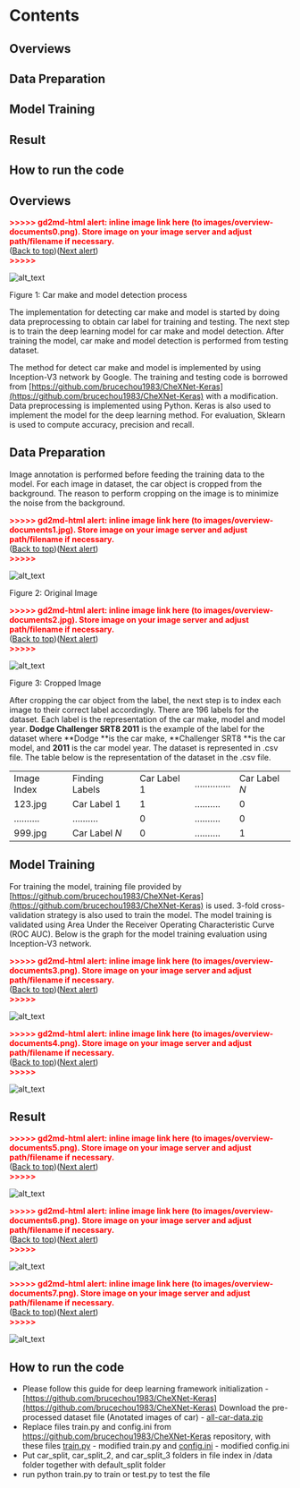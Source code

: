 
# Contents


## Overviews


## Data Preparation


## Model Training


## Result


## How to run the code


## Overviews



<p id="gdcalert1" ><span style="color: red; font-weight: bold">>>>>>  gd2md-html alert: inline image link here (to images/overview-documents0.png). Store image on your image server and adjust path/filename if necessary. </span><br>(<a href="#">Back to top</a>)(<a href="#gdcalert2">Next alert</a>)<br><span style="color: red; font-weight: bold">>>>>> </span></p>


![alt_text](images/overview-documents0.png "image_tooltip")


Figure 1: Car make and model detection process

The implementation for detecting car make and model is started by doing data preprocessing to obtain car label for training and testing. The next step is to train the deep learning model for car make and model detection. After training the model, car make and model detection is performed from testing dataset.

The method for detect car make and model is implemented by using Inception-V3 network by Google. The training and testing code is borrowed from [https://github.com/brucechou1983/CheXNet-Keras](https://github.com/brucechou1983/CheXNet-Keras) with a modification.  Data preprocessing is implemented using Python. Keras is also used to implement the model for the deep learning method. For evaluation, Sklearn is used to compute accuracy, precision and recall.


## Data Preparation

Image annotation is performed before feeding the training data to the model. For each image in dataset, the car object is cropped from the background. The reason to perform cropping on the image is to minimize the noise from the background. 

<p id="gdcalert2" ><span style="color: red; font-weight: bold">>>>>>  gd2md-html alert: inline image link here (to images/overview-documents1.jpg). Store image on your image server and adjust path/filename if necessary. </span><br>(<a href="#">Back to top</a>)(<a href="#gdcalert3">Next alert</a>)<br><span style="color: red; font-weight: bold">>>>>> </span></p>


![alt_text](images/overview-documents1.jpg "image_tooltip")


Figure 2: Original Image



<p id="gdcalert3" ><span style="color: red; font-weight: bold">>>>>>  gd2md-html alert: inline image link here (to images/overview-documents2.jpg). Store image on your image server and adjust path/filename if necessary. </span><br>(<a href="#">Back to top</a>)(<a href="#gdcalert4">Next alert</a>)<br><span style="color: red; font-weight: bold">>>>>> </span></p>


![alt_text](images/overview-documents2.jpg "image_tooltip")


Figure 3: Cropped Image

After cropping the car object from the label, the next step is to index each image to their correct label accordingly. There are 196 labels for the dataset. Each label is the representation of the car make, model and model year. **Dodge Challenger SRT8 2011** is the example of the label for the dataset where **Dodge **is the car make, **Challenger SRT8 **is the car model, and **2011** is the car model year. The dataset is represented in .csv file. The table below is the representation of the dataset in the .csv file.


<table>
  <tr>
   <td>Image Index
   </td>
   <td>Finding Labels
   </td>
   <td>Car Label 1
   </td>
   <td>…………..
   </td>
   <td>Car Label <em>N</em>
   </td>
  </tr>
  <tr>
   <td>123.jpg
   </td>
   <td>Car Label 1
   </td>
   <td>1
   </td>
   <td>……….
   </td>
   <td>0
   </td>
  </tr>
  <tr>
   <td>……….
   </td>
   <td>……….
   </td>
   <td>0
   </td>
   <td>……….
   </td>
   <td>0
   </td>
  </tr>
  <tr>
   <td>999.jpg
   </td>
   <td>Car Label <em>N</em>
   </td>
   <td>0
   </td>
   <td>……….
   </td>
   <td>1
   </td>
  </tr>
</table>



## Model Training

For training the model, training file provided by [https://github.com/brucechou1983/CheXNet-Keras](https://github.com/brucechou1983/CheXNet-Keras) is used. 3-fold cross-validation strategy is also used to train the model. The model training is validated using Area Under the Receiver Operating Characteristic Curve (ROC AUC). Below is the graph for the model training evaluation using Inception-V3 network.



<p id="gdcalert4" ><span style="color: red; font-weight: bold">>>>>>  gd2md-html alert: inline image link here (to images/overview-documents3.png). Store image on your image server and adjust path/filename if necessary. </span><br>(<a href="#">Back to top</a>)(<a href="#gdcalert5">Next alert</a>)<br><span style="color: red; font-weight: bold">>>>>> </span></p>


![alt_text](images/overview-documents3.png "image_tooltip")




<p id="gdcalert5" ><span style="color: red; font-weight: bold">>>>>>  gd2md-html alert: inline image link here (to images/overview-documents4.png). Store image on your image server and adjust path/filename if necessary. </span><br>(<a href="#">Back to top</a>)(<a href="#gdcalert6">Next alert</a>)<br><span style="color: red; font-weight: bold">>>>>> </span></p>


![alt_text](images/overview-documents4.png "image_tooltip")



## Result



<p id="gdcalert6" ><span style="color: red; font-weight: bold">>>>>>  gd2md-html alert: inline image link here (to images/overview-documents5.png). Store image on your image server and adjust path/filename if necessary. </span><br>(<a href="#">Back to top</a>)(<a href="#gdcalert7">Next alert</a>)<br><span style="color: red; font-weight: bold">>>>>> </span></p>


![alt_text](images/overview-documents5.png "image_tooltip")




<p id="gdcalert7" ><span style="color: red; font-weight: bold">>>>>>  gd2md-html alert: inline image link here (to images/overview-documents6.png). Store image on your image server and adjust path/filename if necessary. </span><br>(<a href="#">Back to top</a>)(<a href="#gdcalert8">Next alert</a>)<br><span style="color: red; font-weight: bold">>>>>> </span></p>


![alt_text](images/overview-documents6.png "image_tooltip")




<p id="gdcalert8" ><span style="color: red; font-weight: bold">>>>>>  gd2md-html alert: inline image link here (to images/overview-documents7.png). Store image on your image server and adjust path/filename if necessary. </span><br>(<a href="#">Back to top</a>)(<a href="#gdcalert9">Next alert</a>)<br><span style="color: red; font-weight: bold">>>>>> </span></p>


![alt_text](images/overview-documents7.png "image_tooltip")



## How to run the code



*   Please follow this guide for deep learning framework initialization - [https://github.com/brucechou1983/CheXNet-Keras](https://github.com/brucechou1983/CheXNet-Keras) Download the pre-processed dataset file (Anotated images of car) - [all-car-data.zip](https://drive.google.com/file/d/1nEsxR8dGAqcrEb7TCYufpTI7amNjza1N/view?usp=sharing)
*   Replace files train.py and config.ini from https://github.com/brucechou1983/CheXNet-Keras repository, with these files [train.py](https:) - modified train.py and [config.ini](https:) - modified config.ini
*   Put car_split, car_split_2, and car_split_3 folders in file index in /data folder together with default_split folder
*   run python train.py to train or test.py to test the file

<!-- Docs to Markdown version 1.0β17 -->
